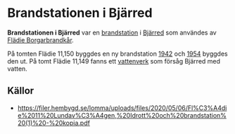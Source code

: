 # Brandstationen i Bjärred

**Brandstationen i Bjärred** var en [brandstation](brandstation) i [Bjärred](Bjärred) som användes av [Flädie Borgarbrandkår](Flädie%20Borgarbrandkår).

På tomten Flädie 11,150 byggdes en ny brandstation [1942](1942) och [1954](1954) byggdes den ut. På tomt Flädie 11,149 fanns ett [vattenverk](vattenverk) som försåg Bjärred med vatten.

## Källor

* <https://filer.hembygd.se/lomma/uploads/files/2020/05/06/Fl%C3%A4die%2011%20Lundav%C3%A4gen,%20Idrott%20och%20brandstation%20(1)%20-%20kopia.pdf>
